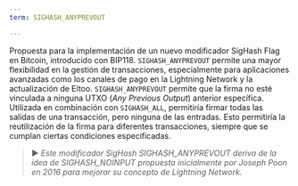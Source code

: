 ```yaml
---
term: SIGHASH_ANYPREVOUT

---
```

Propuesta para la implementación de un nuevo modificador SigHash Flag en Bitcoin, introducido con BIP118. `SIGHASH_ANYPREVOUT` permite una mayor flexibilidad en la gestión de transacciones, especialmente para aplicaciones avanzadas como los canales de pago en la Lightning Network y la actualización de Eltoo. `SIGHASH_ANYPREVOUT` permite que la firma no esté vinculada a ninguna UTXO (*Any Previous Output*) anterior específica. Utilizada en combinación con `SIGHASH_ALL`, permitiría firmar todas las salidas de una transacción, pero ninguna de las entradas. Esto permitiría la reutilización de la firma para diferentes transacciones, siempre que se cumplan ciertas condiciones especificadas.

> ► *Este modificador SigHash SIGHASH_ANYPREVOUT deriva de la idea de SIGHASH_NOINPUT propuesta inicialmente por Joseph Poon en 2016 para mejorar su concepto de Lightning Network.*